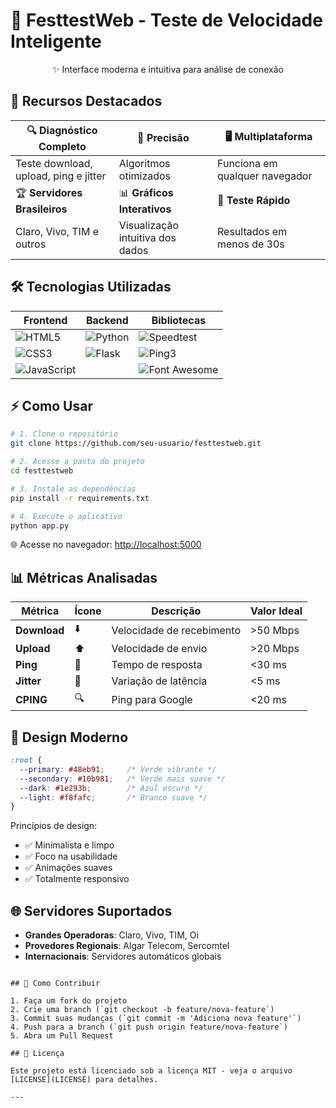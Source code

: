 # 🚀 FesttestWeb - Teste de Velocidade Inteligente

<div align="center">
 
  <p>✨ Interface moderna e intuitiva para análise de conexão</p>
</div>

## 🌟 Recursos Destacados

| 🔍 Diagnóstico Completo | 🎯 Precisão | 🖥 Multiplataforma |
|-----------------------|------------|------------------|
| Teste download, upload, ping e jitter | Algoritmos otimizados | Funciona em qualquer navegador |
| 🏆 **Servidores Brasileiros** | 📊 **Gráficos Interativos** | 🔄 **Teste Rápido** |
| Claro, Vivo, TIM e outros | Visualização intuitiva dos dados | Resultados em menos de 30s |

## 🛠 Tecnologias Utilizadas

<div align="center">
  
| **Frontend** | **Backend** | **Bibliotecas** |
|--------------|-------------|-----------------|
| ![HTML5](https://img.shields.io/badge/HTML5-E34F26?style=for-the-badge&logo=html5&logoColor=white) | ![Python](https://img.shields.io/badge/Python-3776AB?style=for-the-badge&logo=python&logoColor=white) | ![Speedtest](https://img.shields.io/badge/Speedtest-C71F25?style=for-the-badge&logo=speedtest&logoColor=white) |
| ![CSS3](https://img.shields.io/badge/CSS3-1572B6?style=for-the-badge&logo=css3&logoColor=white) | ![Flask](https://img.shields.io/badge/Flask-000000?style=for-the-badge&logo=flask&logoColor=white) | ![Ping3](https://img.shields.io/badge/Ping3-00BFFF?style=for-the-badge) |
| ![JavaScript](https://img.shields.io/badge/JavaScript-F7DF1E?style=for-the-badge&logo=javascript&logoColor=black) |  | ![Font Awesome](https://img.shields.io/badge/Font_Awesome-528DD7?style=for-the-badge&logo=fontawesome&logoColor=white) |

</div>

## ⚡ Como Usar

```bash
# 1. Clone o repositório
git clone https://github.com/seu-usuario/festtestweb.git

# 2. Acesse a pasta do projeto
cd festtestweb

# 3. Instale as dependências
pip install -r requirements.txt

# 4. Execute o aplicativo
python app.py
```

🌐 Acesse no navegador: [http://localhost:5000](http://localhost:5000)

## 📊 Métricas Analisadas

<div align="center">

| Métrica | Ícone | Descrição | Valor Ideal |
|---------|-------|-----------|-------------|
| **Download** | ⬇️ | Velocidade de recebimento | >50 Mbps |
| **Upload** | ⬆️ | Velocidade de envio | >20 Mbps |
| **Ping** | 🏓 | Tempo de resposta | <30 ms |
| **Jitter** | 📶 | Variação de latência | <5 ms |
| **CPING** | 🔍 | Ping para Google | <20 ms |

</div>

## 🎨 Design Moderno

```css
:root {
  --primary: #48eb91;     /* Verde vibrante */
  --secondary: #10b981;   /* Verde mais suave */
  --dark: #1e293b;        /* Azul escuro */
  --light: #f8fafc;       /* Branco suave */
}
```

Princípios de design:
- ✅ Minimalista e limpo
- ✅ Foco na usabilidade
- ✅ Animações suaves
- ✅ Totalmente responsivo

## 🌐 Servidores Suportados

- **Grandes Operadoras**: Claro, Vivo, TIM, Oi
- **Provedores Regionais**: Algar Telecom, Sercomtel
- **Internacionais**: Servidores automáticos globais


```

## 🤝 Como Contribuir

1. Faça um fork do projeto
2. Crie uma branch (`git checkout -b feature/nova-feature`)
3. Commit suas mudanças (`git commit -m 'Adiciona nova feature'`)
4. Push para a branch (`git push origin feature/nova-feature`)
5. Abra um Pull Request

## 📝 Licença

Este projeto está licenciado sob a licença MIT - veja o arquivo [LICENSE](LICENSE) para detalhes.

---
